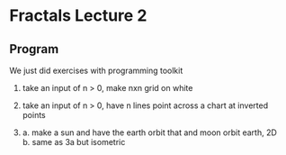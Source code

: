 # Fractals Lecture 2

## Program

We just did exercises with programming toolkit

1. take an input of n > 0, make nxn grid on white

2. take an input of n > 0, have n lines point across a chart at inverted points

3. a. make a sun and have the earth orbit that and moon orbit earth, 2D\
b. same as 3a but isometric